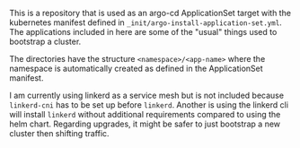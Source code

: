 This is a repository that is used as an argo-cd ApplicationSet target with
the kubernetes manifest defined in `_init/argo-install-application-set.yml`.
The applications included in here are some of the "usual" things used to 
bootstrap a cluster.

The directories have the structure `<namespace>/<app-name>` where the namespace
is automatically created as defined in the ApplicationSet manifest.

I am currently using linkerd as a service mesh but is not included because
`linkerd-cni` has to be set up before `linkerd`. Another is using the linkerd cli will
install `linkerd` without additional requirements compared to using the helm chart.
Regarding upgrades, it might be safer to just bootstrap a new cluster then shifting
traffic.
